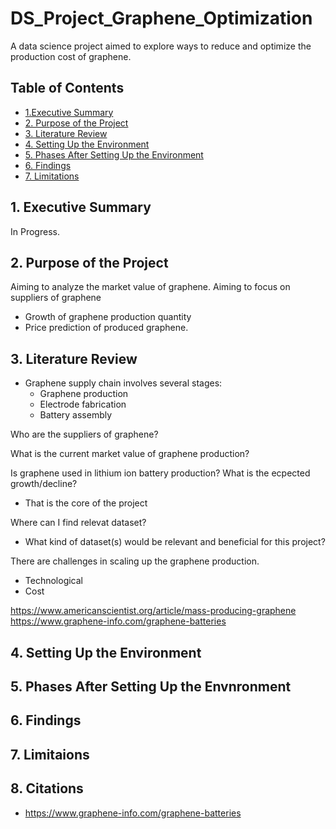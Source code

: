 # DS_Project_Graphene_Optimization
A data science project aimed to explore ways to reduce and optimize the production cost of graphene.






## Table of Contents

 - [1.Executive Summary](#1-executive-summary)
 - [2. Purpose of the Project](#2-purpose-of-the-project)
 - [3. Literature Review](#3-literature-review)
 - [4. Setting Up the Environment](#4-setting-up-the-environment)
 - [5. Phases After Setting Up the Environment](#5-phases-after-setting-up-the-project)
 - [6. Findings](#6-findings)
 - [7. Limitations](#7-limitations)


## 1. Executive Summary

In Progress.

## 2. Purpose of the Project

Aiming to analyze the market value of graphene.
Aiming to focus on suppliers of graphene
- Growth of graphene production quantity
- Price prediction of produced graphene.

## 3. Literature Review


- Graphene supply chain involves several stages:
    - Graphene production
    - Electrode fabrication
    - Battery assembly

Who are the suppliers of graphene?

What is the current market value of graphene production?

Is graphene used in lithium ion battery production? What is the ecpected growth/decline?
- That is the core of the project

Where can I find relevat dataset?
- What kind of dataset(s) would be relevant and beneficial for this project?

There are challenges in scaling up the graphene production.
- Technological
- Cost

https://www.americanscientist.org/article/mass-producing-graphene 
https://www.graphene-info.com/graphene-batteries



## 4. Setting Up the Environment


## 5. Phases After Setting Up the Envnronment


## 6. Findings

## 7. Limitaions


## 8. Citations

- https://www.graphene-info.com/graphene-batteries
